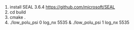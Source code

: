 1. install SEAL 3.6.4 https://github.com/microsoft/SEAL
2. cd build
3. cmake .
4. ./low_polu_psi 0 log_nx 5535 & ./low_polu_psi 1 log_nx 5535
